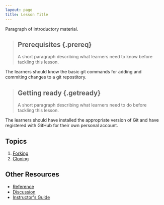 ```yaml
---
layout: page
title: Lesson Title
---
```

Paragraph of introductory material.

> ## Prerequisites {.prereq}
>
> A short paragraph describing what learners need to know
> before tackling this lesson.

The learners should know the basic git commands for adding and commiting changes to a 
git repostitory. 

> ## Getting ready {.getready}
>
> A short paragraph describing
> what learners need to do before tackling this lesson.

The learners should have installed the appropriate version of Git and have registered
with GitHub for their own personal account. 

## Topics

1.  [Forking](01-one.html)
2.  [Cloning](02-two.html)

## Other Resources

*   [Reference](reference.html)
*   [Discussion](discussion.html)
*   [Instructor's Guide](instructors.html)